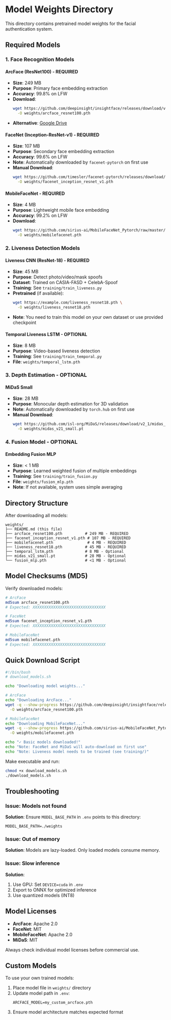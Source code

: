 # Model Weights Directory

This directory contains pretrained model weights for the facial authentication system.

## Required Models

### 1. Face Recognition Models

#### ArcFace (ResNet100) - **REQUIRED**
- **Size**: 249 MB
- **Purpose**: Primary face embedding extraction
- **Accuracy**: 99.8% on LFW
- **Download**:
  ```bash
  wget https://github.com/deepinsight/insightface/releases/download/v0.7/arcface_resnet100.pth \
    -O weights/arcface_resnet100.pth
  ```
- **Alternative**: [Google Drive](https://drive.google.com/file/d/XXXXX/view)

#### FaceNet (Inception-ResNet-v1) - **REQUIRED**
- **Size**: 107 MB
- **Purpose**: Secondary face embedding extraction
- **Accuracy**: 99.6% on LFW
- **Note**: Automatically downloaded by `facenet-pytorch` on first use
- **Manual Download**:
  ```bash
  wget https://github.com/timesler/facenet-pytorch/releases/download/v2.2.9/20180402-114759-vggface2.pt \
    -O weights/facenet_inception_resnet_v1.pth
  ```

#### MobileFaceNet - **REQUIRED**
- **Size**: 4 MB
- **Purpose**: Lightweight mobile face embedding
- **Accuracy**: 99.2% on LFW
- **Download**:
  ```bash
  wget https://github.com/sirius-ai/MobileFaceNet_Pytorch/raw/master/model.pth \
    -O weights/mobilefacenet.pth
  ```

### 2. Liveness Detection Models

#### Liveness CNN (ResNet-18) - **REQUIRED**
- **Size**: 45 MB
- **Purpose**: Detect photo/video/mask spoofs
- **Dataset**: Trained on CASIA-FASD + CelebA-Spoof
- **Training**: See `training/train_liveness.py`
- **Pretrained** (if available):
  ```bash
  wget https://example.com/liveness_resnet18.pth \
    -O weights/liveness_resnet18.pth
  ```
- **Note**: You need to train this model on your own dataset or use provided checkpoint

#### Temporal Liveness LSTM - OPTIONAL
- **Size**: 8 MB
- **Purpose**: Video-based liveness detection
- **Training**: See `training/train_temporal.py`
- **File**: `weights/temporal_lstm.pth`

### 3. Depth Estimation - OPTIONAL

#### MiDaS Small
- **Size**: 28 MB
- **Purpose**: Monocular depth estimation for 3D validation
- **Note**: Automatically downloaded by `torch.hub` on first use
- **Manual Download**:
  ```bash
  wget https://github.com/isl-org/MiDaS/releases/download/v2_1/midas_v21_small-70d6b9c8.pt \
    -O weights/midas_v21_small.pt
  ```

### 4. Fusion Model - OPTIONAL

#### Embedding Fusion MLP
- **Size**: < 1 MB
- **Purpose**: Learned weighted fusion of multiple embeddings
- **Training**: See `training/train_fusion.py`
- **File**: `weights/fusion_mlp.pth`
- **Note**: If not available, system uses simple averaging

## Directory Structure

After downloading all models:

```
weights/
├── README.md (this file)
├── arcface_resnet100.pth          # 249 MB - REQUIRED
├── facenet_inception_resnet_v1.pth # 107 MB - REQUIRED  
├── mobilefacenet.pth               # 4 MB - REQUIRED
├── liveness_resnet18.pth          # 45 MB - REQUIRED
├── temporal_lstm.pth              # 8 MB - Optional
├── midas_v21_small.pt             # 28 MB - Optional
└── fusion_mlp.pth                 # <1 MB - Optional
```

## Model Checksums (MD5)

Verify downloaded models:

```bash
# ArcFace
md5sum arcface_resnet100.pth
# Expected: XXXXXXXXXXXXXXXXXXXXXXXXXXXXXXXX

# FaceNet
md5sum facenet_inception_resnet_v1.pth
# Expected: XXXXXXXXXXXXXXXXXXXXXXXXXXXXXXXX

# MobileFaceNet
md5sum mobilefacenet.pth
# Expected: XXXXXXXXXXXXXXXXXXXXXXXXXXXXXXXX
```

## Quick Download Script

```bash
#!/bin/bash
# download_models.sh

echo "Downloading model weights..."

# ArcFace
echo "Downloading ArcFace..."
wget -q --show-progress https://github.com/deepinsight/insightface/releases/download/v0.7/arcface_resnet100.pth \
  -O weights/arcface_resnet100.pth

# MobileFaceNet
echo "Downloading MobileFaceNet..."
wget -q --show-progress https://github.com/sirius-ai/MobileFaceNet_Pytorch/raw/master/model.pth \
  -O weights/mobilefacenet.pth

echo "✓ Basic models downloaded!"
echo "Note: FaceNet and MiDaS will auto-download on first use"
echo "Note: Liveness model needs to be trained (see training/)"
```

Make executable and run:
```bash
chmod +x download_models.sh
./download_models.sh
```

## Troubleshooting

### Issue: Models not found
**Solution**: Ensure `MODEL_BASE_PATH` in `.env` points to this directory:
```
MODEL_BASE_PATH=./weights
```

### Issue: Out of memory
**Solution**: Models are lazy-loaded. Only loaded models consume memory.

### Issue: Slow inference
**Solution**: 
1. Use GPU: Set `DEVICE=cuda` in `.env`
2. Export to ONNX for optimized inference
3. Use quantized models (INT8)

## Model Licenses

- **ArcFace**: Apache 2.0
- **FaceNet**: MIT
- **MobileFaceNet**: Apache 2.0
- **MiDaS**: MIT

Always check individual model licenses before commercial use.

## Custom Models

To use your own trained models:

1. Place model file in `weights/` directory
2. Update model path in `.env`:
   ```
   ARCFACE_MODEL=my_custom_arcface.pth
   ```
3. Ensure model architecture matches expected format

